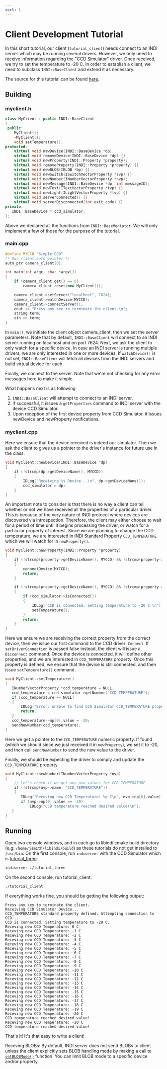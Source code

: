 ```yaml
---
sort: 1
---
```

# Client Development Tutorial

In this short tutorial, our client (`tutorial_client`) needs connect to an INDI server which may be running several drivers. However, we only need to receive information regarding the "CCD Simulator" driver. Once received, we try to set the temperature to -20 C. In order to establish a client, we need to subclass `INDI::BaseClient` and extend it as necessary.

The source for this tutorial can be found [here](https://github.com/indilib/indi/tree/master/examples/tutorial_six).

## Building

### myclient.h

```cpp
class MyClient : public INDI::BaseClient
{
 public:
    MyClient();
    ~MyClient();
    void setTemperature();
protected:
    virtual void newDevice(INDI::BaseDevice *dp);
    virtual void removeDevice(INDI::BaseDevice *dp) {}
    virtual void newProperty(INDI::Property *property);
    virtual void removeProperty(INDI::Property *property) {}
    virtual void newBLOB(IBLOB *bp) {}
    virtual void newSwitch(ISwitchVectorProperty *svp) {}
    virtual void newNumber(INumberVectorProperty *nvp);
    virtual void newMessage(INDI::BaseDevice *dp, int messageID);
    virtual void newText(ITextVectorProperty *tvp) {}
    virtual void newLight(ILightVectorProperty *lvp) {}
    virtual void serverConnected() {}
    virtual void serverDisconnected(int exit_code) {}
private:
   INDI::BaseDevice * ccd_simulator;
};
```

Above we declared all the functions from `INDI::BaseMediator`. We will only implement a few of those for the purpose of the tutorial.

### main.cpp

```cpp
#define MYCCD "Simple CCD"
/* Our client auto pointer */
auto_ptr camera_client(0);

int main(int argc, char *argv[])
{
    if (camera_client.get() == 0)
        camera_client.reset(new MyClient());

    camera_client->setServer("localhost", 7624);
    camera_client->watchDevice(MYCCD);
    camera_client->connectServer();
    cout << "Press any key to terminate the client.\n";
    string term;
    cin >> term;
}
```

In `main()`, we initiate the client object camera_client, then we set the server parameters. Note that by default, `INDI::BaseClient` will connect to an INDI server running on localhost and on port 7624. Next, we ask the client to only watch for a specific device. In case an INDI server is running multiple drivers, we are only interested in one or more devices. If `watchDevice()` is not set, `INDI::BaseClient` will fetch all devices from the INDI servers and build virtual device for each.

Finally, we connect to the server. Note that we're not checking for any error messages here to make it simple.

What happens next is as following:

1. `INDI::BaseClient` will attempt to connect to an INDI server.
1. If successful, it issues a `getProperties` command to INDI server with the device CCD Simulator.
1. Upon reception of the first device property from CCD Simulator, it issues newDevice and newProperty notifications.

### myclient.cpp

Here we ensure that the device received is indeed our simulator. Then we ask the client to gives us a pointer to the driver's instance for future use in the class.

```cpp
void MyClient::newDevice(INDI::BaseDevice *dp)
{
    if (!strcmp(dp->getDeviceName(), MYCCD))
    {
        IDLog("Receiving %s Device...\n", dp->getDeviceName());
        ccd_simulator = dp;
    }
}
```

An important note to consider is that there is no way a client can tell whether or not we have received all the properties of a particular driver. This is because of the very nature of INDI protocol where devices are discovered via introspection. Therefore, the client may either choose to wait for a period of time until it begins processing the driver, or watch for a particular property of interest. Since we are planning to change the CCD temperature, we are interested in [INDI Standard Property](../drivers/README.md#standard-properties) `CCD_TEMPERATURE` which we will watch for in `newProperty()`.

```cpp
void MyClient::newProperty(INDI::Property *property)
{
    if (!strcmp(property->getDeviceName(), MYCCD) && !strcmp(property->getName(), "CONNECTION"))
    {
        connectDevice(MYCCD);
        return;
    }

    if (!strcmp(property->getDeviceName(), MYCCD) && !strcmp(property->getName(), "CCD_TEMPERATURE"))
    {
        if (ccd_simulator->isConnected())
        {
            IDLog("CCD is connected. Setting temperature to -20 C.\n");
            setTemperature();
        }
        return;
    }
}
```

Here we ensure we are receiving the correct property from the correct device, then we issue our first command to the CCD driver: `Connect`. If `setDriverConnection` is passed false instead, the client will issue a `Disconnect` command. Once the device is connected, it will define other properties, and we are interested in `CCD_TEMPERATURE` property. Once this property is defined, we ensure that the device is still connected, and then issue `setTemperature()` command.

```cpp
void MyClient::setTemperature()
{
   INumberVectorProperty *ccd_temperature = NULL;
   ccd_temperature = ccd_simulator->getNumber("CCD_TEMPERATURE");
   if (ccd_temperature == NULL)
   {
       IDLog("Error: unable to find CCD Simulator CCD_TEMPERATURE property...\n");
       return;
   }
   ccd_temperature->np[0].value = -20;
   sendNewNumber(ccd_temperature);
}
```

Here we get a pointer to the `CCD_TEMPERATURE` numeric property. If found (which we should since we just received it in `newProperty`), we set it to -20, and then call `sendNewNumber` to send the new value to the driver.

Finally, we should be expecting the driver to comply and update the `CCD_TEMPERATURE` property.

```cpp
void MyClient::newNumber(INumberVectorProperty *nvp)
{
    // Let's check if we get any new values for CCD_TEMPERATURE
    if (!strcmp(nvp->name, "CCD_TEMPERATURE"))
    {
       IDLog("Receving new CCD Temperature: %g C\n", nvp->np[0].value);
       if (nvp->np[0].value == -20)
           IDLog("CCD temperature reached desired value!\n");
   }
}
```

## Running

Open two console windows, and in each go to libindi cmake build directory (e.g. `/home/jsmith/libindi/build`) as these tutorials do not get installed to `/usr/bin`. On the first console, run `indiserver` with the CCD Simulator which is [tutorial_three](https://github.com/indilib/indi/tree/master/examples/tutorial_three):

```bash
indiserver ./tutorial_three
```

On the second console, run tutorial_client:

```bash
./tutorial_client
```

If everything works fine, you should be getting the following output:

```
Press any key to terminate the client.
Receiving CCD Simulator Device...
CCD_TEMPERATURE standard property defined. Attempting connection to CCD...
CCD is connected. Setting temperature to -20 C.
Receving new CCD Temperature: 0 C
Receving new CCD Temperature: -1 C
Receving new CCD Temperature: -2 C
Receving new CCD Temperature: -3 C
Receving new CCD Temperature: -4 C
Receving new CCD Temperature: -5 C
Receving new CCD Temperature: -6 C
Receving new CCD Temperature: -7 C
Receving new CCD Temperature: -8 C
Receving new CCD Temperature: -9 C
Receving new CCD Temperature: -10 C
Receving new CCD Temperature: -11 C
Receving new CCD Temperature: -12 C
Receving new CCD Temperature: -13 C
Receving new CCD Temperature: -14 C
Receving new CCD Temperature: -15 C
Receving new CCD Temperature: -16 C
Receving new CCD Temperature: -17 C
Receving new CCD Temperature: -18 C
Receving new CCD Temperature: -19 C
Receving new CCD Temperature: -20 C
CCD temperature reached desired value!
Receving new CCD Temperature: -20 C
CCD temperature reached desired value!
```

That's it! It's that easy to write a client!

Receving BLOBs: By default, INDI server does not send BLOBs to client unless the client explicitly sets BLOB handling mode by making a call to [`setBLOBMode()`](http://www.indilib.org/api/classINDI_1_1BaseClient.html#adb3740470ff9f9136f9a57e5560cd0ae) function. You can limit BLOB mode to a specific device and/or property.
